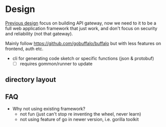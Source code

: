 # Design

[Previous design](design-old.md) focus on building API gateway, now we need to it to be a full web application framework
that just work, and don't focus on security and reliability (not that gateway).

Mainly follow https://github.com/gobuffalo/buffalo but with less features on frontend, auth etc.

- cli for generating code sketch or specific functions (json & protobuf)
  - [ ] requires gommon/runner to update

## directory layout


## FAQ

- Why not using existing framework?
  - not fun (just can't stop re inventing the wheel, never learn)
  - not using feature of go in newer version, i.e. gorilla toolkit